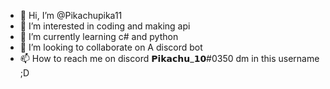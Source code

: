 - 👋 Hi, I’m @Pikachupika11
- 👀 I’m interested in coding and making api
- 🌱 I’m currently learning c# and python
- 💞️ I’m looking to collaborate on A discord bot
- 📫 How to reach me on discord  𝗣𝗶𝗸𝗮𝗰𝗵𝘂_𝟭𝟬#0350 dm in this username ;D


